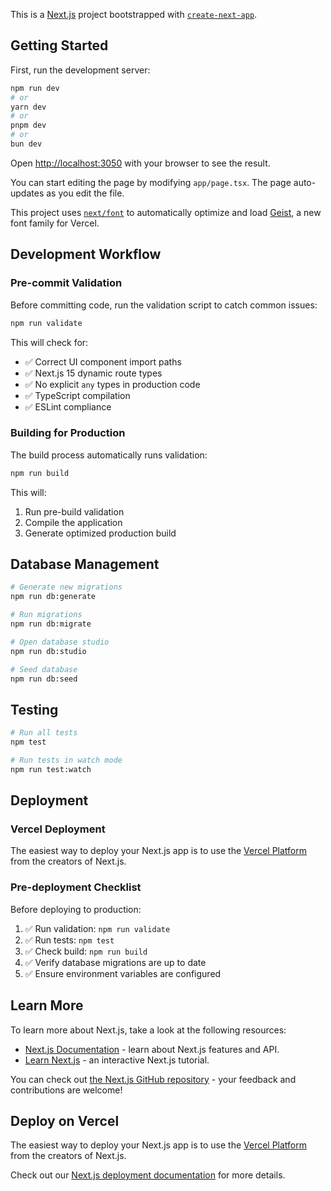 This is a [Next.js](https://nextjs.org) project bootstrapped with [`create-next-app`](https://nextjs.org/docs/app/api-reference/cli/create-next-app).

## Getting Started

First, run the development server:

```bash
npm run dev
# or
yarn dev
# or
pnpm dev
# or
bun dev
```

Open [http://localhost:3050](http://localhost:3050) with your browser to see the result.

You can start editing the page by modifying `app/page.tsx`. The page auto-updates as you edit the file.

This project uses [`next/font`](https://nextjs.org/docs/app/building-your-application/optimizing/fonts) to automatically optimize and load [Geist](https://vercel.com/font), a new font family for Vercel.

## Development Workflow

### Pre-commit Validation

Before committing code, run the validation script to catch common issues:

```bash
npm run validate
```

This will check for:
- ✅ Correct UI component import paths
- ✅ Next.js 15 dynamic route types
- ✅ No explicit `any` types in production code
- ✅ TypeScript compilation
- ✅ ESLint compliance

### Building for Production

The build process automatically runs validation:

```bash
npm run build
```

This will:
1. Run pre-build validation
2. Compile the application
3. Generate optimized production build

## Database Management

```bash
# Generate new migrations
npm run db:generate

# Run migrations
npm run db:migrate

# Open database studio
npm run db:studio

# Seed database
npm run db:seed
```

## Testing

```bash
# Run all tests
npm test

# Run tests in watch mode
npm run test:watch
```

## Deployment

### Vercel Deployment

The easiest way to deploy your Next.js app is to use the [Vercel Platform](https://vercel.com/new?utm_medium=default-template&filter=next.js&utm_source=create-next-app&utm_campaign=create-next-app-readme) from the creators of Next.js.

### Pre-deployment Checklist

Before deploying to production:

1. ✅ Run validation: `npm run validate`
2. ✅ Run tests: `npm test`
3. ✅ Check build: `npm run build`
4. ✅ Verify database migrations are up to date
5. ✅ Ensure environment variables are configured

## Learn More

To learn more about Next.js, take a look at the following resources:

- [Next.js Documentation](https://nextjs.org/docs) - learn about Next.js features and API.
- [Learn Next.js](https://nextjs.org/learn) - an interactive Next.js tutorial.

You can check out [the Next.js GitHub repository](https://github.com/vercel/next.js) - your feedback and contributions are welcome!

## Deploy on Vercel

The easiest way to deploy your Next.js app is to use the [Vercel Platform](https://vercel.com/new?utm_medium=default-template&filter=next.js&utm_source=create-next-app&utm_campaign=create-next-app-readme) from the creators of Next.js.

Check out our [Next.js deployment documentation](https://nextjs.org/docs/app/building-your-application/deploying) for more details.
